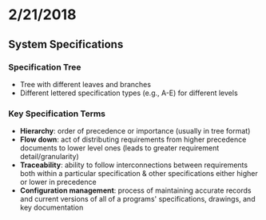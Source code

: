 # 2/21/2018

## System Specifications

### Specification Tree

- Tree with different leaves and branches
- Different lettered specification types (e.g., A-E) for different levels

### Key Specification Terms

- **Hierarchy**: order of precedence or importance (usually in tree format)
- **Flow down**: act of distributing requirements from higher precedence 
documents to lower level ones (leads to greater requirement detail/granularity)
- **Traceability**: ability to follow interconnections between requirements both
within a particular specification & other specifications either higher or lower
in precedence
- **Configuration management**: process of maintaining accurate records and
current versions of all of a programs' specifications, drawings, and key
documentation


